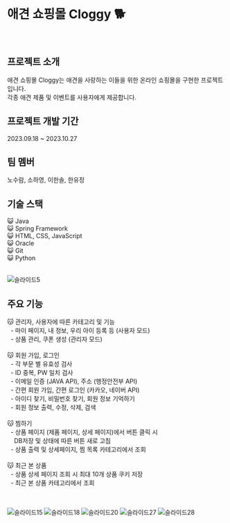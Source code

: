 # 애견 쇼핑몰 Cloggy 🐕 
<br>

## 프로젝트 소개 
애견 쇼핑몰 Cloggy는 애견을 사랑하는 이들을 위한 온라인 쇼핑몰을 구현한 프로젝트입니다.<br>
각종 애견 제품 및 이벤트를 사용자에게 제공합니다.
<br>

## 프로젝트 개발 기간
2023.09.18 ~ 2023.10.27
<br>

## 팀 멤버
노수람, 소하영, 이한솔, 한유정
<br>

## 기술 스택
😺 Java<br>
😺 Spring Framework<br>
😺 HTML, CSS, JavaScript<br>
😺 Oracle<br>
😺 Git<br>
😺 Python<br>
  <br>

![슬라이드5](https://github.com/ifn477/team_project/assets/145645381/72ec9f3c-cf7a-4ec2-8311-64daf5d240d4)

## 주요 기능
😽 관리자, 사용자에 따른 카테고리 및 기능<br>
&nbsp; - 마이 페이지, 내 정보, 우리 아이 등록 등 (사용자 모드)<br>
&nbsp; - 상품 관리, 쿠폰 생성 (관리자 모드)<br><br>
😽 회원 가입, 로그인<br>
&nbsp; - 각 부문 별 유효성 검사<br>
&nbsp; - ID 중복, PW 일치 검사<br>
&nbsp; - 이메일 인증 (JAVA API), 주소 (행정안전부 API)<br>
&nbsp; - 간편 회원 가입, 간편 로그인 (카카오, 네이버 API)<br>
&nbsp; - 아이디 찾기, 비밀번호 찾기, 회원 정보 기억하기<br>
&nbsp; - 회원 정보 출력, 수정, 삭제, 검색<br><br>
😽 찜하기<br>
&nbsp;    - 상품 페이지 (제품 페이지, 상세 페이지)에서 버튼 클릭 시<br>
&nbsp;&nbsp;&nbsp;      DB저장 및 상태에 따른 버튼 새로 고침<br>
&nbsp;    - 상품 출력 및 상세페이지, 찜 목록 카테고리에서 조회<br><br>
😽 최근 본 상품<br>
&nbsp;    - 상품 상세 페이지 조회 시 최대 10개 상품 쿠키 저장<br>
&nbsp;    - 최근 본 상품 카테고리에서 조회<br><br>
<br>
 
![슬라이드15](https://github.com/ifn477/team_project/assets/145645381/dbe7f9ec-1fc4-45e9-b5ba-bf3633cf36a5)
![슬라이드18](https://github.com/ifn477/team_project/assets/145645381/52e732d3-23a3-4aff-a722-4ac0449986de)
![슬라이드20](https://github.com/ifn477/team_project/assets/145645381/77a5454b-9559-4234-b268-9fa17563f0f8)
![슬라이드27](https://github.com/ifn477/team_project/assets/145645381/1274cf08-ff51-468e-8a32-776d9cb4f7c5)
![슬라이드28](https://github.com/ifn477/team_project/assets/145645381/7542f9c6-fd32-4cf4-8c35-9c6465529b90)

<br>
